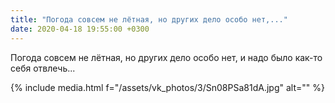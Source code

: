 ```yaml
---
title: "Погода совсем не лётная, но других дело особо нет,..."
date: 2020-04-18 19:55:00 +0300
---
```


Погода совсем не лётная, но других дело особо нет, и надо было как-то себя отвлечь...

{% include media.html f="/assets/vk_photos/3/Sn08PSa81dA.jpg" alt="" %}
